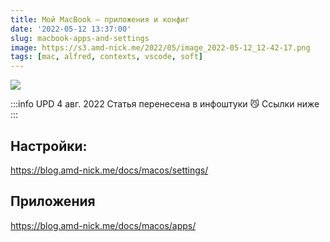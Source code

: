 ```yaml
---
title: Мой MacBook – приложения и конфиг
date: '2022-05-12 13:37:00'
slug: macbook-apps-and-settings
image: https://s3.amd-nick.me/2022/05/image_2022-05-12_12-42-17.png
tags: [mac, alfred, contexts, vscode, soft]
---
```


![](https://s3.amd-nick.me/2022/05/image_2022-05-12_12-42-17.png)

:::info UPD 4 авг. 2022
Статья перенесена в инфоштуки 😼
Ссылки ниже
:::

<!--truncate-->

## Настройки:

https://blog.amd-nick.me/docs/macos/settings/

## Приложения

https://blog.amd-nick.me/docs/macos/apps/
